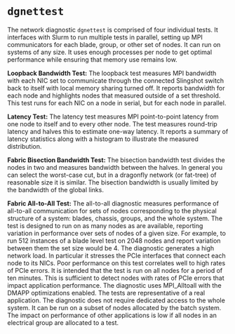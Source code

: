 # `dgnettest`

The network diagnostic `dgnettest` is comprised of four individual tests. It interfaces with Slurm to run multiple tests in parallel, setting up MPI communicators for each blade, group, or other set of nodes. It can run on systems of any size. It uses enough processes per node to get optimal performance while ensuring that memory use remains low.

**Loopback Bandwidth Test:** The loopback test measures MPI bandwidth with each NIC set to communicate through the connected Slingshot switch back to itself with local memory sharing turned off. It reports bandwidth for each node and highlights nodes that measured outside of a set threshold. This test runs for each NIC on a node in serial, but for each node in parallel.

**Latency Test:** The latency test measures MPI point-to-point latency from one node to itself and to every other node. The test measures round-trip latency and halves this to estimate one-way latency. It reports a summary of latency statistics along with a histogram to illustrate the measured distribution.

**Fabric Bisection Bandwidth Test:** The bisection bandwidth test divides the nodes in two and measures bandwidth between the halves. In general you can select the worst-case cut, but in a dragonfly network (or fat-tree) of reasonable size it is similar. The bisection bandwidth is usually limited by the bandwidth of the global links.

**Fabric All-to-All Test:** The all-to-all diagnostic measures performance of all-to-all communication for sets of nodes corresponding to the physical structure of a system: blades, chassis, groups, and the whole system. The test is designed to run on as many nodes as are available, reporting variation in performance over sets of nodes of a given size. For example, to run 512 instances of a blade level test on 2048 nodes and report variation between them the set size would be 4. The diagnostic generates a high network load. In particular it stresses the PCIe interfaces that connect each node to its NICs. Poor performance on this test correlates well to high rates of PCIe errors. It is intended that the test is run on all nodes for a period of ten minutes. This is sufficient to detect nodes with rates of PCIe errors that impact application performance. The diagnostic uses MPI_Alltoall with the DMAPP optimizations enabled. The tests are representative of a real application. The diagnostic does not require dedicated access to the whole system. It can be run on a subset of nodes allocated by the batch system. The impact on performance of other applications is low if all nodes in an electrical group are allocated to a test.
